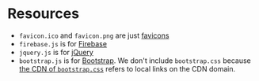 # Resources
* `favicon.ico` and `favicon.png` are just [favicons](https://en.wikipedia.org/wiki/Favicon)
* `firebase.js` is for [Firebase](https://www.firebase.com/)
* `jquery.js` is for [jQuery](https://jquery.com/)
* `bootstrap.js` is for [Bootstrap](http://getbootstrap.com/). We don't include `bootstrap.css` because [the CDN of `bootstrap.css`](https://maxcdn.bootstrapcdn.com/bootstrap/3.3.5/css/bootstrap.min.css) refers to local links on the CDN domain.
